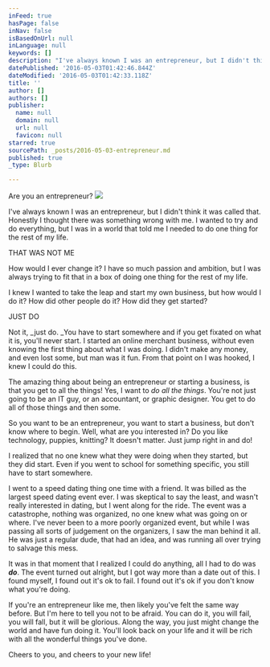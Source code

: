 ```yaml
---
inFeed: true
hasPage: false
inNav: false
isBasedOnUrl: null
inLanguage: null
keywords: []
description: "I've always known I was an entrepreneur, but I didn't think it was called that. Honestly I thought there was something wrong with me. I wanted to try and do everything, but I was in a world that told me I needed to do one thing for the rest of my life. "
datePublished: '2016-05-03T01:42:46.844Z'
dateModified: '2016-05-03T01:42:33.118Z'
title: ''
author: []
authors: []
publisher:
  name: null
  domain: null
  url: null
  favicon: null
starred: true
sourcePath: _posts/2016-05-03-entrepreneur.md
published: true
_type: Blurb

---
```

Are you an entrepreneur? ![](https://the-grid-user-content.s3-us-west-2.amazonaws.com/8060b5ed-bc6e-4645-b504-9addb8b05d3e.jpg)

I've always known I was an entrepreneur, but I didn't think it was called that. Honestly I thought there was something wrong with me. I wanted to try and do everything, but I was in a world that told me I needed to do one thing for the rest of my life. 

THAT WAS NOT ME

How would I ever change it? I have so much passion and ambition, but I was always trying to fit that in a box of doing one thing for the rest of my life. 

I knew I wanted to take the leap and start my own business, but how would I do it? How did other people do it? How did they get started? 

JUST DO

Not it, _just do. _You have to start somewhere and if you get fixated on what it is, you'll never start. I started an online merchant business, without even knowing the first thing about what I was doing. I didn't make any money, and even lost some, but man was it fun. From that point on I was hooked, I knew I could do this. 

The amazing thing about being an entrepreneur or starting a business, is that you get to all the things! Yes, I want to _do all the things_. You're not just going to be an IT guy, or an accountant, or graphic designer. You get to do all of those things and then some. 

So you want to be an entrepreneur, you want to start a business, but don't know where to begin. Well, what are you interested in? Do you like technology, puppies, knitting? It doesn't matter. Just jump right in and do!

I realized that no one knew what they were doing when they started, but they did start. Even if you went to school for something specific, you still have to start somewhere.

I went to a speed dating thing one time with a friend. It was billed as the largest speed dating event ever. I was skeptical to say the least, and wasn't really interested in dating, but I went along for the ride. The event was a catastrophe, nothing was organized, no one knew what was going on or where. I've never been to a more poorly organized event, but while I was passing all sorts of judgement on the organizers, I saw the man behind it all. He was just a regular dude, that had an idea, and was running all over trying to salvage this mess. 

It was in that moment that I realized I could do anything, all I had to do was _**do**_. The event turned out alright, but I got way more than a date out of this. I found myself, I found out it's ok to fail. I found out it's ok if you don't know what you're doing. 

If you're an entrepreneur like me, then likely you've felt the same way before. But I'm here to tell you not to be afraid. You can do it, you will fail, you will fall, but it will be glorious. Along the way, you just might change the world and have fun doing it. You'll look back on your life and it will be rich with all the wonderful things you've done. 

Cheers to you, and cheers to your new life!